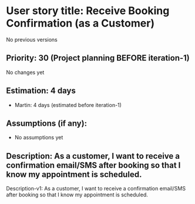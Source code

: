 # User story title: Receive Booking Confirmation (as a Customer)
No previous versions

## Priority: 30 (Project planning BEFORE iteration-1)
No changes yet

## Estimation: 4 days
* Martin: 4 days (estimated before iteration-1)

## Assumptions (if any):
* No assumptions yet

## Description: As a customer, I want to receive a confirmation email/SMS after booking so that I know my appointment is scheduled.
Description-v1: As a customer, I want to receive a confirmation email/SMS after booking so that I know my appointment is scheduled.